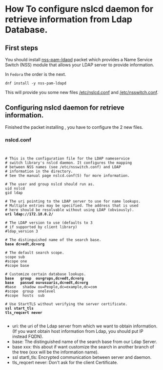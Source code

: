 # How To configure nslcd daemon for retrieve information from Ldap Database.

## First steps

You should install [nss-pam-ldapd](https://arthurdejong.org/nss-pam-ldapd/) packet  which provides a Name Service Switch (NSS) module that allows your LDAP server to provide information.

In `Fedora` the order is the next.

    dnf install -y nss-pam-ldapd

This will provide you some new files [/etc/nslcd.conf](https://raw.githubusercontent.com/antagme/ldap_supervisor/master/files/nslcd.conf) and [/etc/nsswitch.conf](https://raw.githubusercontent.com/antagme/ldap_supervisor/master/files/nsswitch.conf).

## Configuring nslcd daemon for retrieve information.

Finished the packet installing , you have to configure the 2 new files.

### nslcd.conf

<pre><code>

# This is the configuration file for the LDAP nameservice
# switch library's nslcd daemon. It configures the mapping
# between NSS names (see /etc/nsswitch.conf) and LDAP
# information in the directory.
# See the manual page nslcd.conf(5) for more information.

# The user and group nslcd should run as.
uid nslcd
gid ldap

# The uri pointing to the LDAP server to use for name lookups.
# Multiple entries may be specified. The address that is used
# here should be resolvable without using LDAP (obviously).
<b>uri ldap://172.18.0.2/</b>

# The LDAP version to use (defaults to 3
# if supported by client library)
#ldap_version 3

# The distinguished name of the search base.
<b>base dc=edt,dc=org</b>

# The default search scope.
scope sub
#scope one
#scope base

# Customize certain database lookups.
<b>base   group  ou=grups,dc=edt,dc=org</b>
<b>base   passwd ou=usuaris,dc=edt,dc=org</b>
#base   shadow ou=People,dc=example,dc=com
#scope  group  onelevel
#scope  hosts  sub

# Use StartTLS without verifying the server certificate.
<b>ssl start_tls
tls_reqcert never</b>

</code></pre>

* uri: the uri of the Ldap server from which we want to obtain information.(If you want obtain host information from Ldap, you should put IP instead FQDN).
* base: The distinguished name of the search base from our Ldap Server.
* base xxx: this about if want customize the search in another branch of the tree (xxx will be the information name).
* ssl startl_tls: Encrypted communication between server and daemon.
* tls_reqcert never: Don't ask for the client Certificate.


